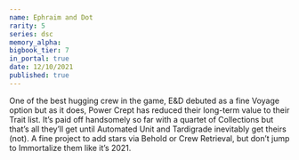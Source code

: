 ```yaml
---
name: Ephraim and Dot
rarity: 5
series: dsc
memory_alpha:
bigbook_tier: 7
in_portal: true
date: 12/10/2021
published: true
---
```


One of the best hugging crew in the game, E&D debuted as a fine Voyage option but as it does, Power Crept has reduced their long-term value to their Trait list. It’s paid off handsomely so far with a quartet of Collections but that’s all they’ll get until Automated Unit and Tardigrade inevitably get theirs (not). A fine project to add stars via Behold or Crew Retrieval, but don’t jump to Immortalize them like it’s 2021.

